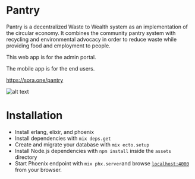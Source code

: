 # Pantry

Pantry is a decentralized Waste to Wealth system as an implementation of the circular economy. It combines the community pantry system with recycling and environmental advocacy in order to reduce waste while providing food and employment to people.   

This web app is for the admin portal.

The mobile app is for the end users.

https://sora.one/pantry

![alt text](/images/logo-pantry.jpg)


# Installation
* Install erlang, elixir, and phoenix
* Install dependencies with `mix deps.get`
* Create and migrate your database with `mix ecto.setup`
* Install Node.js dependencies with `npm install` inside the `assets` directory
* Start Phoenix endpoint with `mix phx.server`and browse [`localhost:4000`](http://localhost:4000) from your browser.

